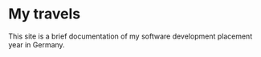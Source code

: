 # My travels
This site is a brief documentation of my software development placement year in Germany. 
